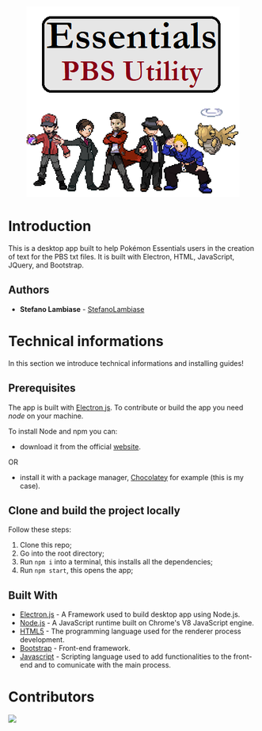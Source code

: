 <p align="center">
  <img src="https://raw.githubusercontent.com/StefanoLambiase/essentials-pbs-utility/main/.github/workflows/logo.png?token=AH2LWL6LRUAAPB5NTRHT5MTALMYK2" />
</p>


# Introduction
This is a desktop app built to help Pokémon Essentials users in the creation of text for the PBS txt files. It is built with Electron, HTML, JavaScript, JQuery, and Bootstrap.

## Authors

* **Stefano Lambiase** - [StefanoLambiase](https://github.com/StefanoLambiase)

# Technical informations

In this section we introduce technical informations and installing guides!

## Prerequisites

The app is built with [Electron js](https://www.electronjs.org/).
To contribute or build the app you need *node* on your machine.

To install Node and npm you can:

- download it from the official [website](https://nodejs.org/en/download/).

OR

- install it with a package manager, [Chocolatey](https://chocolatey.org/) for example (this is my case).

## Clone and build the project locally

Follow these steps:

1. Clone this repo;
2. Go into the root directory;
3. Run `npm i` into a terminal, this installs all the dependencies;
4. Run `npm start`, this opens the app;

## Built With

* [Electron.js](https://www.electronjs.org/) - A Framework used to build desktop app using Node.js.
* [Node.js](https://nodejs.org/en/download/) - A JavaScript runtime built on Chrome's V8 JavaScript engine.
* [HTML5](https://www.w3schools.com/html/default.asp) - The programming language used for the renderer process development.
* [Bootstrap](https://getboostrap.com/) - Front-end framework.
* [Javascript](https://www.w3schools.com/js/default.asp) - Scripting language used to add functionalities to the front-end and to comunicate with the main process.

# Contributors

<a href="https://github.com/stefanolambiase/essentials-pbs-utility/graphs/contributors">
  <img src="https://contrib.rocks/image?repo=stefanolambiase/essentials-pbs-utility" />
</a>

